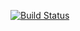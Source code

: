 [![Build Status](https://travis-ci.org/tallpants/RailTrack.svg?branch=master)](https://travis-ci.org/tallpants/RailTrack)
